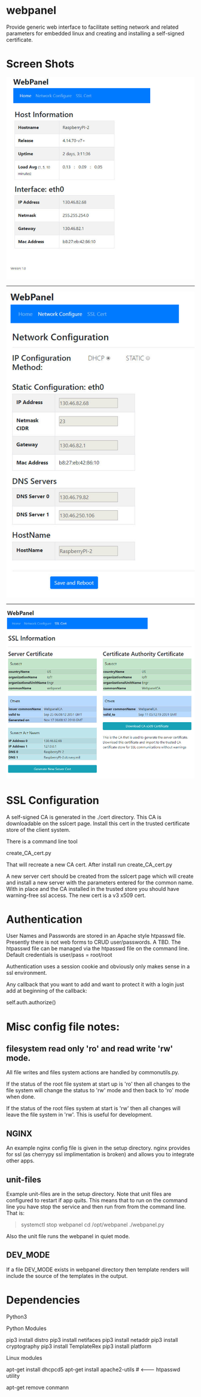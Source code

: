 # webpanel

Provide generic web interface to facilitate setting network and related parameters for embedded linux and creating and installing a self-signed certificate.

# Screen Shots

![Home Page](docs/img/index.jpg "Home Page")

---

![Home Page](docs/img/netconf.jpg "Net Configure")

---

![Home Page](docs/img/sslcert.jpg "SSL Cert Info")


# SSL Configuration

A self-signed CA is generated in the ./cert directory. This CA is
downloadable on the sslcert page. Install this cert in the trusted
certificate store of the client system.

There is a command line tool

create_CA_cert.py

That will recreate a new CA cert. After install run create_CA_cert.py

A new server cert should be created from the sslcert page which
will create and install a new server with the parameters entered for the
common name.  With in place and the CA installed in the trusted store you
should have warning-free ssl access.  The new cert is a v3 x509 cert.

# Authentication

User Names and Passwords are stored in an Apache style htpasswd file.
Presently there is not web forms to CRUD user/passwords. A TBD. The
htpasswd file can be managed via the htpasswd file on the command line.
Default credentials is user/pass = root/root

Authentication uses a session cookie and obviously only makes sense in
a ssl environment.

Any callback that you want to add and want to protect it with a login
just add at beginning of the callback:

self.auth.authorize()


# Misc config file notes:

## filesystem read only 'ro' and read write 'rw' mode.

All file writes and files system actions are handled by commonutils.py.

If the status of the root file system at start up is 'ro' then all changes
to the file system will change the status to 'rw' mode and then back to 'ro'
mode when done.

If the status of the root files system at start is 'rw' then all changes
will leave the file system in 'rw'. This is useful for development.

## NGINX

An example nginx config file is given in the setup directory. nginx
provides for ssl (as cherrypy ssl implimentation is broken) and allows
you to integrate other apps.

## unit-files

Example unit-files are in the setup directory. Note that unit files
are configured to restart if app quits. This means that to run on the
command line you have stop the service and then run from from the command
line. That is:

>systemctl stop webpanel
>cd /opt/webpanel
>./webpanel.py

Also the unit file runs the webpanel in quiet mode.


## DEV_MODE

If a file DEV_MODE exists in webpanel directory then template renders
will include the source of the templates in the output.

# Dependencies

Python3

Python Modules

pip3 install distro
pip3 install netifaces
pip3 install netaddr
pip3 install cryptography
pip3 install TemplateRex
pip3 install platform


Linux modules

apt-get install dhcpcd5
apt-get install apache2-utils  # <--- htpasswd utility

apt-get remove conmann
